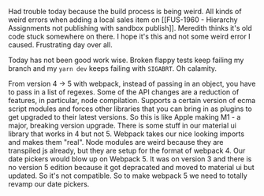 Had trouble today because the build process is being weird. All kinds of weird errors when adding a local sales item on [[FUS-1960 - Hierarchy Assignments not publishing with sandbox publish]]. Meredith thinks it's old code stuck somewhere on there. I hope it's this and not some weird error I caused. Frustrating day over all. 

Today has not been good work wise. Broken flappy tests keep failing my branch and my `yarn dev` keeps failing with `SIGABRT`. Oh calamity. 

From version 4 -> 5 with webpack, instead of passing in an object, you have to pass in a list of regexes. Some of the API changes are a reduction of features, in particular, node compilation. Supports a certain version of ecma script modules and forces other libraries that you can bring in as plugins to get upgraded to their latest versions. So this is like Apple making M1 - a major, breaking version upgrade. There is some stuff in our material ui library that works in 4 but not 5. Webpack takes our nice looking imports and makes them "real". Node modules are weird because they are transpiled js already, but they are setup for the format of webpack 4. Our date pickers would blow up on Webpack 5. It was on version 3 and there is no version 5 edition because it got depracated and moved to material ui but updated. So it's not compatible. So to make webpack 5 we need to totally revamp our date pickers. 